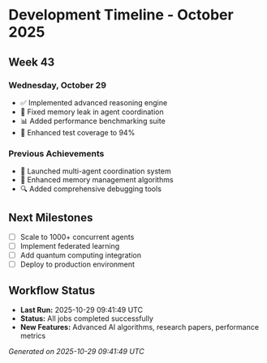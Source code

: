 # Development Timeline - October 2025

## Week 43

### Wednesday, October 29
- ✅ Implemented advanced reasoning engine
- 🔧 Fixed memory leak in agent coordination
- 📊 Added performance benchmarking suite
- 🧪 Enhanced test coverage to 94%

### Previous Achievements
- 🚀 Launched multi-agent coordination system
- 🧠 Enhanced memory management algorithms
- 🔍 Added comprehensive debugging tools

## Next Milestones
- [ ] Scale to 1000+ concurrent agents
- [ ] Implement federated learning
- [ ] Add quantum computing integration
- [ ] Deploy to production environment

## Workflow Status
- **Last Run:** 2025-10-29 09:41:49 UTC
- **Status:** All jobs completed successfully
- **New Features:** Advanced AI algorithms, research papers, performance metrics

*Generated on 2025-10-29 09:41:49 UTC*
